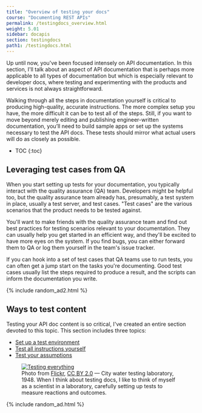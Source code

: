 ```yaml
---
title: "Overview of testing your docs"
course: "Documenting REST APIs"
permalink: /testingdocs_overview.html
weight: 5.01
sidebar: docapis
section: testingdocs
path1: /testingdocs.html
---
```


Up until now, you've been focused intensely on API documentation. In this section, I'll talk about an aspect of API documentation that is perhaps more applicable to all types of documentation but which is especially relevant to developer docs, where testing and experimenting with the products and services is not always straightforward.

Walking through all the steps in documentation yourself is critical to producing high-quality, accurate instructions. The more complex setup you have, the more difficult it can be to test all of the steps. Still, if you want to move beyond merely editing and publishing engineer-written documentation, you’ll need to build sample apps or set up the systems necessary to test the API docs. These tests should mirror what actual users will do as closely as possible.

* TOC
{:toc}

## Leveraging test cases from QA

When you start setting up tests for your documentation, you typically interact with the quality assurance (QA) team. Developers might be helpful too, but the quality assurance team already has, presumably, a test system in place, usually a test server, and test cases. "Test cases" are the various scenarios that the product needs to be tested against.

You'll want to make friends with the quality assurance team and find out best practices for testing scenarios relevant to your documentation. They can usually help you get started in an efficient way, and they'll be excited to have more eyes on the system. If you find bugs, you can either forward them to QA or log them yourself in the team's issue tracker.

If you can hook into a set of test cases that QA teams use to run tests, you can often get a jump start on the tasks you're documenting. Good test cases usually list the steps required to produce a result, and the scripts can inform the documentation you write.

{% include random_ad2.html %}

## Ways to test content

Testing your API doc content is so critical, I've created an entire section devoted to this topic. This section includes three topics:

* [Set up a test environment](testingdocs_test_environment.html)
* [Test all instructions yourself](testingdocs_test_your_instructions.html)
* [Test your assumptions](testingdocs_testing_assumptions.html)

<figure><a href="https://flic.kr/p/6Grete" class="noExtIcon"><img src="https://s3-us-west-1.amazonaws.com/idratherbewritingmedia.com/images/api/testingeverything.jpg" alt="Testing everything" /></a><figcaption>Photo from <a href='https://flic.kr/p/6Grete'>Flickr</a>, <a href='https://creativecommons.org/licenses/by/2.0/legalcode'>CC BY 2.0</a> &mdash; City water testing laboratory, 1948. When I think about testing docs, I like to think of myself as a scientist in a laboratory, carefully setting up tests to measure reactions and outcomes.</figcaption></figure>

{% include random_ad.html %}
